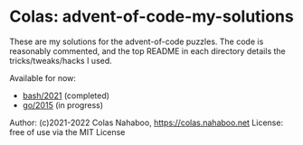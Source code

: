 # Colas: advent-of-code-my-solutions

These are my solutions for the advent-of-code puzzles.
The code is reasonably commented, and the top README in each directory details the tricks/tweaks/hacks I used.

Available for now:

- [bash/2021](bash/2021) (completed)
- [go/2015](go/2015) (in progress)

Author: (c)2021-2022 Colas Nahaboo, https://colas.nahaboo.net
License: free of use via the MIT License
